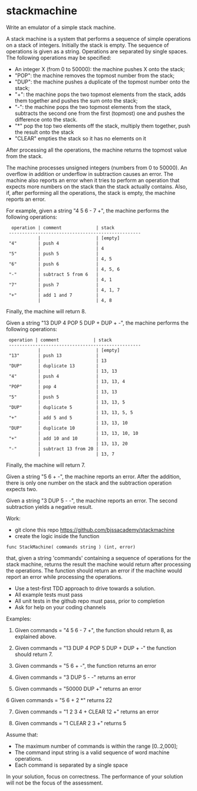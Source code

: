 # stackmachine

Write an emulator of a simple stack machine.

A stack machine is a system that performs a sequence of simple operations on a stack of integers. Initially the stack is empty. The sequence of operations is given as a string. Operations are separated by single spaces. The following operations may be specified:

- An integer X (from 0 to 50000): the machine pushes X onto the stack;
- "POP": the machine removes the topmost number from the stack;
- "DUP": the machine pushes a duplicate of the topmost number onto the stack;
- "+": the machine pops the two topmost elements from the stack, adds them together and pushes the sum onto the stack;
- "-": the machine pops the two topmost elements from the stack, subtracts the second one from the first (topmost) one and pushes the difference onto the stack.
- "\*" pop the top two elements off the stack, multiply them together, push the result onto the stack
- "CLEAR" empties the stack so it has no elements on it

After processing all the operations, the machine returns the topmost value from the stack.

The machine processes unsigned integers (numbers from 0 to 50000). An overflow in addition or underflow in subtraction causes an error. The machine also reports an error when it tries to perform an operation that expects more numbers on the stack than the stack actually contains. Also, if, after performing all the operations, the stack is empty, the machine reports an error.

For example, given a string "4 5 6 - 7 +", the machine performs the following operations:

```
  operation | comment             | stack
 --------------------------------------------------
            |                     | [empty]
 "4"        | push 4              |
            |                     | 4
 "5"        | push 5              |
            |                     | 4, 5
 "6"        | push 6              |
            |                     | 4, 5, 6
 "-"        | subtract 5 from 6   |
            |                     | 4, 1
 "7"        | push 7              |
            |                     | 4, 1, 7
 "+"        | add 1 and 7         |
            |                     | 4, 8
```

Finally, the machine will return 8.

Given a string "13 DUP 4 POP 5 DUP + DUP + -", the machine performs the following operations:

```
 operation | comment             | stack
 --------------------------------------------------
            |                     | [empty]
 "13"       | push 13             |
            |                     | 13
 "DUP"      | duplicate 13        |
            |                     | 13, 13
 "4"        | push 4              |
            |                     | 13, 13, 4
 "POP"      | pop 4               |
            |                     | 13, 13
 "5"        | push 5              |
            |                     | 13, 13, 5
 "DUP"      | duplicate 5         |
            |                     | 13, 13, 5, 5
 "+"        | add 5 and 5         |
            |                     | 13, 13, 10
 "DUP"      | duplicate 10        |
            |                     | 13, 13, 10, 10
 "+"        | add 10 and 10       |
            |                     | 13, 13, 20
 "-"        | subtract 13 from 20 |
            |                     | 13, 7
```

Finally, the machine will return 7.

Given a string "5 6 + -", the machine reports an error. After the addition, there is only one number on the stack and the subtraction operation expects two.

Given a string "3 DUP 5 - -", the machine reports an error. The second subtraction yields a negative result.

Work:

- git clone this repo https://github.com/bjssacademy/stackmachine
- create the logic inside the function

`func StackMachine( commands string ) (int, error)`

that, given a string 'commands' containing a sequence of operations for the stack machine, returns the result the machine would return after processing the operations. The function should return an error if the machine would report an error while processing the operations.

- Use a test-first TDD approach to drive towards a solution.
- All example tests must pass
- All unit tests in the github repo must pass, prior to completion
- Ask for help on your coding channels

Examples:

1. Given commands = "4 5 6 - 7 +", the function should return 8, as explained above.

2. Given commands = "13 DUP 4 POP 5 DUP + DUP + -" the function should return 7.

3. Given commands = "5 6 + -", the function returns an error

4. Given commands = "3 DUP 5 - -" returns an error

5. Given commands = "50000 DUP +" returns an error

6 Given commands = "5 6 + 2 \*" returns 22

7. Given commands = "1 2 3 4 + CLEAR 12 +" returns an error

8. Given commands = "1 CLEAR 2 3 +" returns 5

Assume that:

- The maximum number of commands is within the range [0..2,000];
- The command input string is a valid sequence of word machine operations.
- Each command is separated by a single space

In your solution, focus on correctness. The performance of your solution will not be the focus of the assessment.
